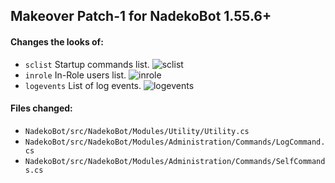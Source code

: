## Makeover Patch-1 for NadekoBot 1.55.6+

#### Changes the looks of:
- `sclist` Startup commands list.
![sclist](https://cdn.discordapp.com/attachments/254438798828634113/334730543163899904/sclist.PNG)
- `inrole` In-Role users list.
![inrole](https://cdn.discordapp.com/attachments/254438798828634113/334730537296199691/inrole.PNG)
- `logevents` List of log events.
![logevents](https://cdn.discordapp.com/attachments/254438798828634113/334730539913183252/logevents.PNG)

#### Files changed:
- `NadekoBot/src/NadekoBot/Modules/Utility/Utility.cs`
- `NadekoBot/src/NadekoBot/Modules/Administration/Commands/LogCommand.cs`
- `NadekoBot/src/NadekoBot/Modules/Administration/Commands/SelfCommands.cs`
